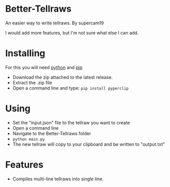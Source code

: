 # Better-Tellraws
 An easier way to write tellraws. By supercam19

I would add more features, but I'm not sure what else I can add.

# Installing
For this you will need [python](https://www.python.org/downloads/) and [pip](https://pypi.org/project/pip/)
- Download the zip attached to the latest release.
- Extract the .zip file
- Open a command line and type: `pip install pyperclip`

# Using
- Set the "input.json" file to the tellraw you want to create
- Open a command line
- Navigate to the Better-Tellraws folder
- `python main.py`
- The new tellraw will copy to your clipboard and be written to "output.txt"

# Features
- Compiles multi-line tellraws into single line.
